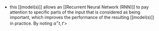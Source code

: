 - this [[model(s)]] allows an [[Recurrent Neural Network (RNN)]] to pay attention to specific parts of the input that is considered as being important, which improves the performance of the resulting [[model(s)]] in practice. By noting $\alpha ^<t,t'>$